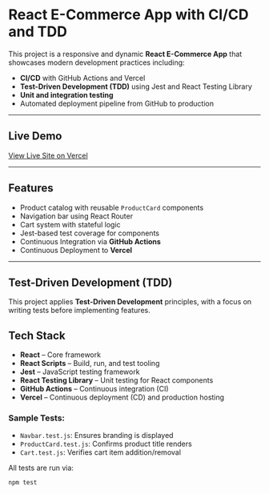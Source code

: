 # React E-Commerce App with CI/CD and TDD

This project is a responsive and dynamic **React E-Commerce App** that showcases modern development practices including:

- **CI/CD** with GitHub Actions and Vercel
- **Test-Driven Development (TDD)** using Jest and React Testing Library
- **Unit and integration testing**
- Automated deployment pipeline from GitHub to production

---

## Live Demo

 [View Live Site on Vercel](https://ci-cd-e-commerce-app.vercel.app)

---

## Features

- Product catalog with reusable `ProductCard` components
- Navigation bar using React Router
- Cart system with stateful logic
- Jest-based test coverage for components
- Continuous Integration via **GitHub Actions**
- Continuous Deployment to **Vercel**

---

## Test-Driven Development (TDD)

This project applies **Test-Driven Development** principles, with a focus on writing tests before implementing features.

## Tech Stack

- **React** – Core framework  
- **React Scripts** – Build, run, and test tooling  
- **Jest** – JavaScript testing framework  
- **React Testing Library** – Unit testing for React components  
- **GitHub Actions** – Continuous integration (CI)  
- **Vercel** – Continuous deployment (CD) and production hosting  

### Sample Tests:
- `Navbar.test.js`: Ensures branding is displayed
- `ProductCard.test.js`: Confirms product title renders
- `Cart.test.js`: Verifies cart item addition/removal

All tests are run via:

```bash
npm test


